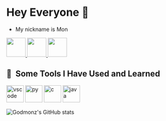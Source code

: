 # Hey Everyone  👋

- My nickname is Mon 
<a href="https://www.instagram.com/godmonzz/">
  <img height="50" src="https://user-images.githubusercontent.com/46517096/166974368-9798f39f-1f46-499c-b14e-81f0a3f83a06.png"/>
</a>
<a href="https://www.facebook.com/profile.php?id=100001003758875">
  <img height="50" src="https://cdn1.iconfinder.com/data/icons/social-media-2285/512/Colored_Facebook3_svg-512.png">
</a>
<a href="https://www.twitch.tv/godmonz">
  <img height="50" src="https://cdn4.iconfinder.com/data/icons/social-media-logos-6/512/28-twitch-512.png">
</a>

<h2> 🚀 &nbsp;Some Tools I Have Used and Learned</h2>
<p align="left">
<img src="https://cdn.jsdelivr.net/gh/devicons/devicon/icons/vscode/vscode-original.svg" alt="vscode" width="45" height="45"/>
<img src="https://cdn.jsdelivr.net/gh/devicons/devicon/icons/python/python-original.svg" alt="py" width="45" height="45"/>
<img src="https://cdn.jsdelivr.net/gh/devicons/devicon/icons/c/c-original.svg" alt="c" width="45" height="45"/>
<img scr="https://cdn.jsdelivr.net/gh/devicons/devicon/icons/java/java-plain.svg" alt="java" width="45" height="45"/>
</p>

![Godmonz's GitHub stats](https://github-readme-stats.vercel.app/api?username=Godmonz&show_icons=true&theme=radical)

<!--
**Godmonz/Godmonz** is a ✨ _special_ ✨ repository because its `README.md` (this file) appears on your GitHub profile.

Here are some ideas to get you started:

- 🔭 I’m currently working on ...
- 🌱 I’m currently learning ...
- 👯 I’m looking to collaborate on ...
- 🤔 I’m looking for help with ...
- 💬 Ask me about ...
- 📫 How to reach me: ...
- 😄 Pronouns: ...
- ⚡ Fun fact: ...
-->
